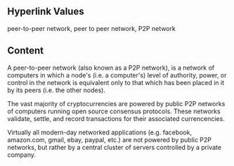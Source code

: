 ## Hyperlink Values

peer-to-peer network, peer to peer network, P2P network

## Content

A peer-to-peer network (also known as a P2P network), is a network of computers in which a node's (i.e. a computer's) level of authority, power, or control in the network is equivalent only to that which has been placed in it by its peers (i.e. the other nodes). 

The vast majority of cryptocurrencies are powered by public P2P networks of computers running open source consensus protocols. These networks validate, settle, and record transactions for their associated currencencies.

Virtually all modern-day networked applications (e.g. facebook, amazon.com, gmail, ebay, paypal, etc.) are not powered by public P2P networks, but rather by a central cluster of servers controlled by a private company.
